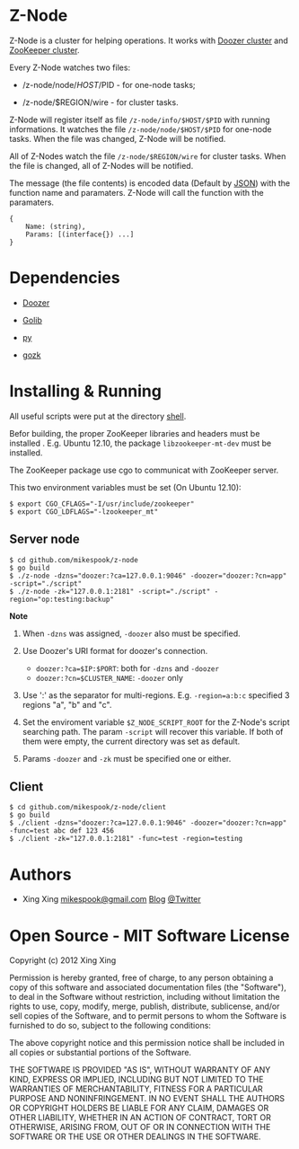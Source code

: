 Z-Node
======

Z-Node is a cluster for helping operations. It works with 
[Doozer cluster](https://github.com/ha/doozerd) and 
[ZooKeeper cluster](http://zookeeper.apache.org/). 

Every Z-Node watches two files:

 * /z-node/node/$HOST/$PID - for one-node tasks;

 * /z-node/$REGION/wire - for cluster tasks.

Z-Node will register itself as file `/z-node/info/$HOST/$PID` with running 
informations. It watches the file `/z-node/node/$HOST/$PID` for one-node 
tasks. When the file was changed, Z-Node will be notified.

All of Z-Nodes watch the file `/z-node/$REGION/wire` for cluster tasks.
When the file is changed, all of Z-Nodes will be notified.

The message (the file contents) is encoded data (Default by 
[JSON](http://www.json.org/)) with the function name and paramaters. Z-Node 
will call the function with the paramaters.

    {
        Name: (string),
        Params: [(interface{}) ...]
    }

Dependencies
============

 * [Doozer](https://github.com/ha/doozer) 

 * [Golib](https://github.com/mikespook/golib)
 
 * [py](https://github.com/qiniu/py)

 * [gozk](https://github.com/petar/gozk)

Installing & Running
====================

All useful scripts were put at the directory [shell](https://github.com/mikespook/z-node/tree/master/shell).

Befor building, the proper ZooKeeper libraries and headers must be installed .
E.g. Ubuntu 12.10, the package `libzookeeper-mt-dev` must be installed. 

The ZooKeeper package use cgo to communicat with ZooKeeper server.

This two environment variables must be set (On Ubuntu 12.10):

    $ export CGO_CFLAGS="-I/usr/include/zookeeper"
    $ export CGO_LDFLAGS="-lzookeeper_mt"

Server node
-----------

    $ cd github.com/mikespook/z-node
    $ go build
    $ ./z-node -dzns="doozer:?ca=127.0.0.1:9046" -doozer="doozer:?cn=app" -script="./script"
    $ ./z-node -zk="127.0.0.1:2181" -script="./script" -region="op:testing:backup"

__Note__

 1. When `-dzns` was assigned, `-doozer` also must be specified.

 2. Use Doozer's URI format for doozer's connection.
    * `doozer:?ca=$IP:$PORT`: both for `-dzns` and `-doozer`
    * `doozer:?cn=$CLUSTER_NAME`: `-doozer` only

 3. Use ':' as the separator for multi-regions. E.g. `-region=a:b:c` specified 3 regions "a", "b" and "c".

 4. Set the enviroment variable `$Z_NODE_SCRIPT_ROOT` for the Z-Node's script searching path. The param `-script` will recover this variable. If both of them were empty, the current directory was set as default.

 5. Params `-doozer` and `-zk` must be specified one or either.

Client
------

    $ cd github.com/mikespook/z-node/client
    $ go build
    $ ./client -dzns="doozer:?ca=127.0.0.1:9046" -doozer="doozer:?cn=app" -func=test abc def 123 456
    $ ./client -zk="127.0.0.1:2181" -func=test -region=testing

Authors
=======

 * Xing Xing <mikespook@gmail.com> [Blog](http://mikespook.com) [@Twitter](http://twitter.com/mikespook)

Open Source - MIT Software License
==================================
Copyright (c) 2012 Xing Xing

Permission is hereby granted, free of charge, to any person obtaining a copy of this software and associated documentation files (the "Software"), to deal in the Software without restriction, including without limitation the rights to use, copy, modify, merge, publish, distribute, sublicense, and/or sell copies of the Software, and to permit persons to whom the Software is furnished to do so, subject to the following conditions:

The above copyright notice and this permission notice shall be included in all copies or substantial portions of the Software.

THE SOFTWARE IS PROVIDED "AS IS", WITHOUT WARRANTY OF ANY KIND, EXPRESS OR IMPLIED, INCLUDING BUT NOT LIMITED TO THE WARRANTIES OF MERCHANTABILITY, FITNESS FOR A PARTICULAR PURPOSE AND NONINFRINGEMENT. IN NO EVENT SHALL THE AUTHORS OR COPYRIGHT HOLDERS BE LIABLE FOR ANY CLAIM, DAMAGES OR OTHER LIABILITY, WHETHER IN AN ACTION OF CONTRACT, TORT OR OTHERWISE, ARISING FROM, OUT OF OR IN CONNECTION WITH THE SOFTWARE OR THE USE OR OTHER DEALINGS IN THE SOFTWARE.

